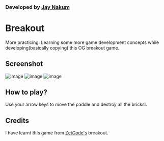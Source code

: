 ### Developed by [Jay Nakum](https://jaynakum.github.io)

# Breakout
More practicing.
Learning some more game development concepts while developing(basically copying) this OG breakout game.

## Screenshot
![image](https://user-images.githubusercontent.com/45930809/147532107-4bddd5b6-1d3a-49c8-bce6-964b298940c4.png)
![image](https://user-images.githubusercontent.com/45930809/147532160-521092d6-101d-4981-8250-8228e628b310.png)
![image](https://user-images.githubusercontent.com/45930809/147532171-1572772e-abe8-4d56-a069-eee2453025b8.png)

## How to play?
Use your arrow keys to move the paddle and destroy all the bricks!.

## Credits
I have learnt this game from [ZetCode's](https://zetcode.com) breakout.
